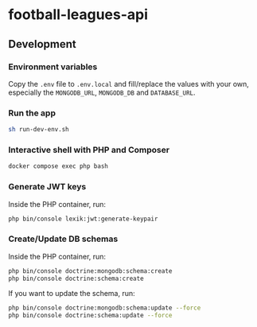 # football-leagues-api

## Development

### Environment variables
Copy the `.env` file to `.env.local` and fill/replace the values with your own,
especially the `MONGODB_URL`, `MONGODB_DB` and `DATABASE_URL`.

### Run the app
```bash
sh run-dev-env.sh
```

### Interactive shell with PHP and Composer
```bash
docker compose exec php bash
```

### Generate JWT keys
Inside the PHP container, run:
```bash
php bin/console lexik:jwt:generate-keypair
```

### Create/Update DB schemas
Inside the PHP container, run:
```bash
php bin/console doctrine:mongodb:schema:create
php bin/console doctrine:schema:create
```

If you want to update the schema, run:
```bash
php bin/console doctrine:mongodb:schema:update --force
php bin/console doctrine:schema:update --force
```
